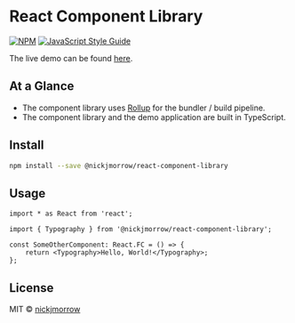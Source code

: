 # React Component Library

[![NPM](https://img.shields.io/npm/v/react-component-library.svg)](https://www.npmjs.com/package/react-component-library) [![JavaScript Style Guide](https://img.shields.io/badge/code_style-standard-brightgreen.svg)](https://standardjs.com)

The live demo can be found [here](https://nickjmorrow.github.io/react-component-library/).

## At a Glance

-   The component library uses [Rollup](https://github.com/rollup/rollup) for the bundler / build pipeline.
-   The component library and the demo application are built in TypeScript.

## Install

```bash
npm install --save @nickjmorrow/react-component-library
```

## Usage

```tsx
import * as React from 'react';

import { Typography } from '@nickjmorrow/react-component-library';

const SomeOtherComponent: React.FC = () => {
    return <Typography>Hello, World!</Typography>;
};
```

## License

MIT © [nickjmorrow](https://github.com/nickjmorrow)
